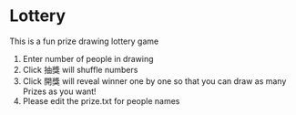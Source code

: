 # Lottery

This is a fun prize drawing lottery game

1. Enter number of people in drawing
2. Click 抽獎 will shuffle numbers
3. Click 開獎 will reveal winner one by one so that you can draw as many Prizes as you want!
4. Please edit the prize.txt for people names
